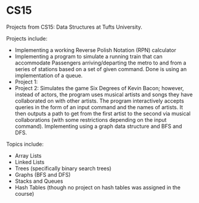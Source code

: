 # CS15
Projects from CS15: Data Structures at Tufts University. 

Projects include: 
- Implementing a working Reverse Polish Notation (RPN) calculator
- Implementing a program to simulate a running train that can accommodate Passengers arriving/departing the metro to and from a series of stations based on a set of given command. Done is using an implementation of a queue.
- Project 1: 
-  Project 2: Simulates the game Six Degrees of Kevin Bacon; however, instead of actors, the program uses musical artists and songs they have collaborated on with other artists. The program interactively accepts queries in the form of an input command and the names of artists. It then outputs a path to get from the first artist to the second via musical collaborations (with some restrictions depending on the input command). Implementing using a graph data structure and BFS and DFS.

Topics include:
- Array Lists
- Linked Lists
- Trees (specifically binary search trees)
- Graphs (BFS and DFS)
- Stacks and Queues
- Hash Tables (though no project on hash tables was assigned in the course)
